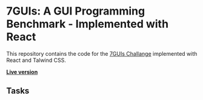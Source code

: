 # 7GUIs: A GUI Programming Benchmark - Implemented with React

This repository contains the code for the [7GUIs Challange](http://eugenkiss.github.io/7guis/) implemented with React and Talwind CSS.

[**Live version**](https://)


## Tasks
